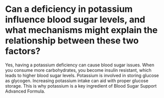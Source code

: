 # Can a deficiency in potassium influence blood sugar levels, and what mechanisms might explain the relationship between these two factors?

Yes, having a potassium deficiency can cause blood sugar issues. When you consume more carbohydrates, you become insulin resistant, which leads to higher blood sugar levels. Potassium is involved in storing glucose as glycogen. Increasing potassium intake can aid with proper glucose storage. This is why potassium is a key ingredient of Blood Sugar Support Advanced Formula.